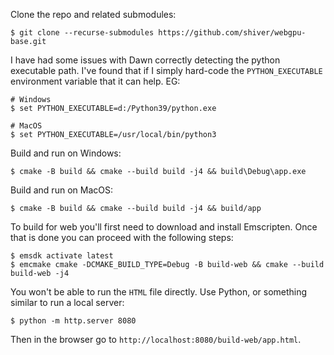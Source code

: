 Clone the repo and related submodules:
```shell
$ git clone --recurse-submodules https://github.com/shiver/webgpu-base.git
```

I have had some issues with Dawn correctly detecting the python executable path.
I've found that if I simply hard-code the `PYTHON_EXECUTABLE` environment variable that it can help.
EG:
```shell
# Windows
$ set PYTHON_EXECUTABLE=d:/Python39/python.exe

# MacOS
$ set PYTHON_EXECUTABLE=/usr/local/bin/python3
```

Build and run on Windows:
```shell
$ cmake -B build && cmake --build build -j4 && build\Debug\app.exe
```

Build and run on MacOS:
```shell
$ cmake -B build && cmake --build build -j4 && build/app
```

To build for web you'll first need to download and install Emscripten. Once that is done you can proceed with the following steps:
```shell
$ emsdk activate latest
$ emcmake cmake -DCMAKE_BUILD_TYPE=Debug -B build-web && cmake --build build-web -j4
```

You won't be able to run the `HTML` file directly.
Use Python, or something similar to run a local server:
```
$ python -m http.server 8080
```

Then in the browser go to `http://localhost:8080/build-web/app.html`.
